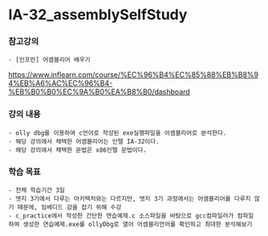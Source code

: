 IA-32_assemblySelfStudy
==========
### 참고강의 
    - [인프런] 어셈블리어 배우기

https://www.inflearn.com/course/%EC%96%B4%EC%85%88%EB%B8%94%EB%A6%AC%EC%96%B4-%EB%B0%B0%EC%9A%B0%EA%B8%B0/dashboard

### 강의 내용
    - olly dbg를 이용하여 c언어로 작성된 exe실행파일을 어셈블리어로 분석한다.
    - 해당 강의에서 채택한 어셈블리어는 인텔 IA-32이다. 
    - 해당 강의에서 채택한 문법은 x86인텔 문법이다.

### 학습 목표
    - 전체 학습기간 3일
    - 엣지 3기에서 다루는 아키텍처와는 다르지만, 엣지 3기 과정에서는 어셈블리어를 다루지 않기 때문에, 임베디드 감을 잡기 위해 수강
    - c_practice에서 작성한 간단한 연습예제.c 소스파일을 바탕으로 gcc컴파일러가 컴파일 하여 생성한 연습예제.exe를 ollyDbg로 열어 어셈블리언어를 확인하고 최대한 분석해보기 